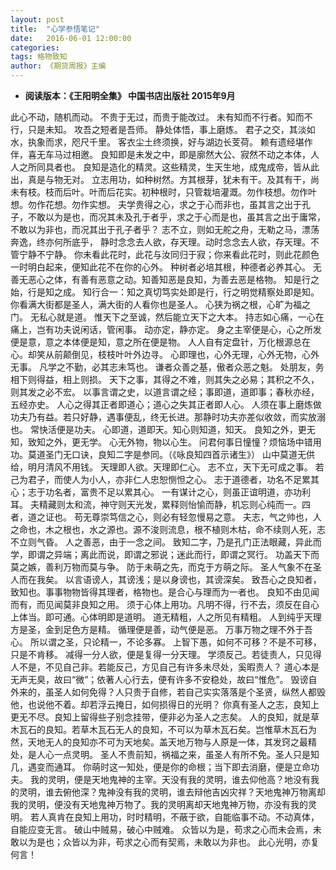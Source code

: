 ```yaml
---
layout: post
title:  "心学参悟笔记"
date:   2016-06-01 12:00:00
categories: 
tags: 格物致知
author: 《期货周报》主编
---
```


* **阅读版本：《王阳明全集》 中国书店出版社 2015年9月**

此心不动，随机而动。
不贵于无过，而贵于能改过。
未有知而不行者。知而不行，只是未知。
攻吾之短者是吾师。
静处体悟，事上磨炼。
君子之交，其淡如水，执象而求，咫尺千里。
客衣尘土终须换，好与湖边长芰荷。
赖有遗经堪作伴，喜无车马过相邀。
良知即是未发之中，即是廓然大公、寂然不动之本体，人人之所同具者也。
良知是造化的精灵。这些精灵，生天生地，成鬼成帝，皆从此出，真是与物无对。
立志用功，如种树然。方其根芽，犹未有干。及其有干，尚未有枝。枝而后叶。叶而后花实。初种根时，只管栽培灌溉。勿作枝想。勿作叶想。勿作花想。勿作实想。
夫学贵得之心，求之于心而非也，虽其言之出于孔子，不敢以为是也，而况其未及孔于者乎，求之于心而是也，虽其言之出于庸常，不敢以为非也，而况其出于孔子者乎？
志不立，则如无舵之舟，无勒之马，漂荡奔逸，终亦何所底乎，
静时念念去人欲，存天理。动时念念去人欲，存天理。不管宁静不宁静。
你未看此花时，此花与汝同归于寂；你来看此花时，则此花颜色一时明白起来，便知此花不在你的心外。
种树者必培其根，种德者必养其心。
无善无恶心之体，有善有恶意之动。知善知恶是良知，为善去恶是格物。
知是行之始，行是知之成。
知行合一：知之真切笃实处即是行，行之明觉精察处即是知。
你看满大街都是圣人，满大街的人看你也是圣人。
心狭为祸之根，心旷为福之门。
无私心就是道。
惟天下之至诚，然后能立天下之大本。
持志如心痛，一心在痛上，岂有功夫说闲话，管闲事。
动亦定，静亦定。
身之主宰便是心，心之所发便是意，意之本体便是知，意之所在便是物。
人人自有定盘针，万化根源总在心。却笑从前颠倒见，枝枝叶叶外边寻。
心即理也，心外无理，心外无物，心外无事。
凡学之不勤，必其志未笃也。
谦者众善之基，傲者众恶之魁。
处朋友，务相下则得益，相上则损。
天下之事，其得之不难，则其失之必易；其积之不久，则其发之必不宏。
以事言谓之史，以道言谓之经；事即道，道即事；春秋亦经，五经亦史。
人心之得其正者即道心；道心之失其正者即人心。
人须在事上磨炼做功夫乃有益。若只好静，遇事便乱，终无长进。那静时功夫亦差似收敛，而实放溺也。
常快活便是功夫。
心即道，道即天。知心则知道，知天。
良知之外，更无知，致知之外，更无学。
心无外物，物以心生。
问君何事日憧憧？烦恼场中错用功。莫道圣门无口诀，良知二字是参同。（《咏良知四首示诸生》）
山中莫道无供给，明月清风不用钱。
天理即人欲。天理即仁心。
志不立，天下无可成之事。
若己为君子，而使人为小人，亦非仁人忠恕恻怛之心。
志于道德者，功名不足累其心；志于功名者，富贵不足以累其心。
一有谋计之心，则虽正谊明道，亦功利耳。
夫精藏则太和流，神守则天光发，累释则怡愉而静，机忘则心纯而一。四者，道之证也。
苟无尊崇笃信之心，则必有轻忽慢易之意。
夫志，气之帅也，人之命也，木之根也，水之源也。源不浚则流息，根不植则木枯，命不续则人死，志不立则气昏。
人之善恶，由于一念之间。
致知二字，乃是孔门正法眼藏，异此而学，即谓之异端；离此而说，即谓之邪说；迷此而行，即谓之冥行。
功盖天下而莫之嫉，善利万物而莫与争。
防于未萌之先，而克于方萌之际。
圣人气象不在圣人而在我矣。
以言语谤人，其谤浅；是以身谤也，其谤深矣。
致吾心之良知者，致知也。事事物物皆得其理者，格物也。是合心与理而为一者也。
良知不由见闻而有，而见闻莫非良知之用。
须于心体上用功。凡明不得，行不去，须反在自心上体当。即可通。心体明即是道明。
道无精粗，人之所见有精粗。
人到纯乎天理方是圣，金到足色方是精。
循理便是善，动气便是恶。
万事万物之理不外于吾心。
所以谓之圣，只论精一，不论多寡。
上智下愚，如何不可移？不是不可移，只是不肯移。
减得一分人欲，便是复得一分天理。
学须反己。若徒责人，只见得人不是，不见自己非。若能反己，方见自己有许多未尽处，奚暇责人？
道心本是无声无臭，故曰“微”；依著人心行去，便有许多不安稳处，故曰“惟危”。
毁谤自外来的，虽圣人如何免得？人只贵于自修，若自己实实落落是个圣贤，纵然人都毁他，也说他不着。却若浮云掩日，如何损得日的光明？
你真有圣人之志，良知上更无不尽。良知上留得些子别念挂带，便非必为圣人之志矣。
人的良知，就是草木瓦石的良知。若草木瓦石无人的良知，不可以为草木瓦石矣。岂惟草木瓦石为然，天地无人的良知亦不可为天地矣。盖天地万物与人原是一体，其发窍之最精处，是人心一点灵明。
圣人不贵前知，祸福之来，虽圣人有所不免。圣人只是知几，遇变而通耳。
你萌时这一知处，便是你的命根；当下即去消磨，便是立命功夫。
我的灵明，便是天地鬼神的主宰。天没有我的灵明，谁去仰他高？地没有我的灵明，谁去俯他深？鬼神没有我的灵明，谁去辩他吉凶灾祥？天地鬼神万物离却我的灵明，便没有天地鬼神万物了。我的灵明离却天地鬼神万物，亦没有我的灵明。
若人真肯在良知上用功，时时精明，不蔽于欲，自能临事不动。不动真体，自能应变无言。
破山中贼易，破心中贼难。
众皆以为是，苟求之心而未会焉，未敢以为是也；众皆以为非，苟求之心而有契焉，未敢以为非也。
此心光明，亦复何言！
